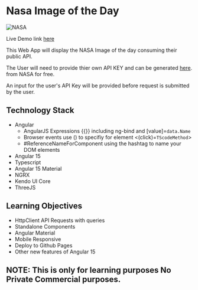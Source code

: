 # Nasa Image of the Day

![NASA](https://upload.wikimedia.org/wikipedia/commons/thumb/a/a3/NASA_Worm_logo.svg/1280px-NASA_Worm_logo.svg.png)

Live Demo link [here](https://brentwatch2021.github.io/NASAIMG/)

This Web App will display the NASA Image of the day consuming their public API.

The User will need to provide thier own API KEY and can be generated [here](https://api.nasa.gov/). from NASA for free.

An input for the user's API Key will be provided before request is submitted by the user.

## Technology Stack
- Angular
    - AngularJS Expressions {{}} including ng-bind and [value]=`data.Name`
    - Browser events use () to specifiy for element <(click)=`TScodeMethod`>
    - #ReferenceNameForComponent using the hashtag to name your DOM elements
- Angular 15
- Typescript
- Angular 15 Material
- NGRX 
- Kendo UI Core
- ThreeJS

## Learning Objectives

- HttpClient API Requests with queries
- Standalone Components
- Angular Material
- Mobile Responsive
- Deploy to Github Pages
- Other new features of Angular 15


## NOTE: This is only for learning purposes No Private Commercial purposes.

